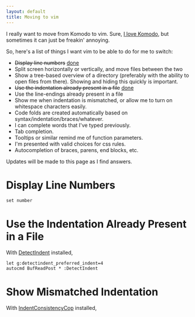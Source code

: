 ```yaml
---
layout: default
title: Moving to vim
---
```


I really want to move from Komodo to vim. Sure, [I love Komodo], but sometimes
it can just be freakin' annoying.

So, here's a list of things I want vim to be able to do for me to switch:

* <strike>Display line numbers</strike> [done](#display-line-numbers)
* Split screen horizontally or vertically, and move files between the two
* Show a tree-based overview of a directory (preferably with the ability to open files from there).  Showing and hiding this quickly is important.
* <strike>Use the indentation already present in a file</strike> [done](#use-indentation)
* Use the line-endings already present in a file
* Show me when indentation is mismatched, or allow me to turn on whitespace characters easily.
* Code folds are created automatically based on syntax/indentation/braces/whatever.
* I can complete words that I've typed previously.
* Tab completion.
* Tooltips or similar remind me of function parameters.
* I'm presented with valid choices for css rules.
* Autocompletion of braces, parens, end blocks, etc.

Updates will be made to this page as I find answers.

<a name="display-line-numbers"></a>
# Display Line Numbers

	set number

<a name="use-indentation"></a>
# Use the Indentation Already Present in a File

With [DetectIndent] installed,

	let g:detectindent_preferred_indent=4
	autocmd BufReadPost * :DetectIndent

<a name="show-mismatched-indentation"></a>
# Show Mismatched Indentation

With [IndentConsistencyCop] installed,


[I love Komodo]: /2010/03/18/why-i-love-komodo-edit.html
[DetectIndent]: http://www.vim.org/scripts/script.php?script_id=1171
[IndentConsistencyCop]: http://www.vim.org/scripts/script.php?script_id=1690
